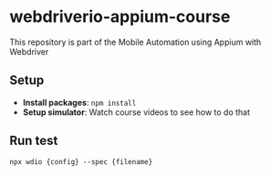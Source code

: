 # webdriverio-appium-course
This repository is part of the Mobile Automation using Appium with Webdriver

## Setup
- **Install packages**: `npm install`
- **Setup simulator**: Watch course videos to see how to do that

## Run test
`npx wdio {config} --spec {filename}`
